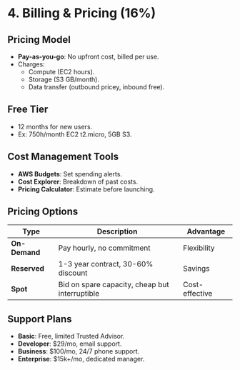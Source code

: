 # 4. Billing & Pricing (16%)

## Pricing Model
- **Pay-as-you-go**: No upfront cost, billed per use.
- Charges:
  - Compute (EC2 hours).
  - Storage (S3 GB/month).
  - Data transfer (outbound pricey, inbound free).

## Free Tier
- 12 months for new users.
- Ex: 750h/month EC2 t2.micro, 5GB S3.

## Cost Management Tools
- **AWS Budgets**: Set spending alerts.
- **Cost Explorer**: Breakdown of past costs.
- **Pricing Calculator**: Estimate before launching.

## Pricing Options
| Type             | Description                        | Advantage       |
|------------------|------------------------------------|-----------------|
| **On-Demand**    | Pay hourly, no commitment          | Flexibility     |
| **Reserved**     | 1-3 year contract, 30-60% discount | Savings         |
| **Spot**         | Bid on spare capacity, cheap but interruptible | Cost-effective  |

## Support Plans
- **Basic**: Free, limited Trusted Advisor.
- **Developer**: $29/mo, email support.
- **Business**: $100/mo, 24/7 phone support.
- **Enterprise**: $15k+/mo, dedicated manager.
